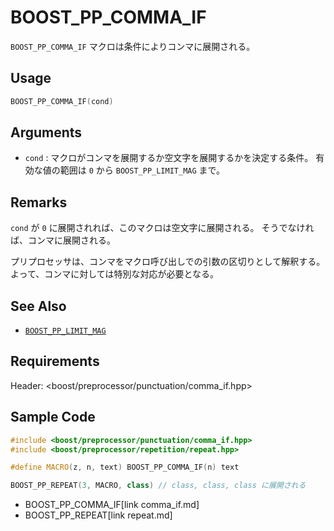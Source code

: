 # BOOST_PP_COMMA_IF

`BOOST_PP_COMMA_IF` マクロは条件によりコンマに展開される。

## Usage

```cpp
BOOST_PP_COMMA_IF(cond)
```

## Arguments

- `cond` :
	マクロがコンマを展開するか空文字を展開するかを決定する条件。
	有効な値の範囲は `0` から `BOOST_PP_LIMIT_MAG` まで。

## Remarks

`cond` が `0` に展開されれば、このマクロは空文字に展開される。
そうでなければ、コンマに展開される。

プリプロセッサは、コンマをマクロ呼び出しでの引数の区切りとして解釈する。
よって、コンマに対しては特別な対応が必要となる。

## See Also

- [`BOOST_PP_LIMIT_MAG`](limit_mag.md)

## Requirements

Header: &lt;boost/preprocessor/punctuation/comma_if.hpp&gt;

## Sample Code

```cpp
#include <boost/preprocessor/punctuation/comma_if.hpp>
#include <boost/preprocessor/repetition/repeat.hpp>

#define MACRO(z, n, text) BOOST_PP_COMMA_IF(n) text

BOOST_PP_REPEAT(3, MACRO, class) // class, class, class に展開される
```
* BOOST_PP_COMMA_IF[link comma_if.md]
* BOOST_PP_REPEAT[link repeat.md]


